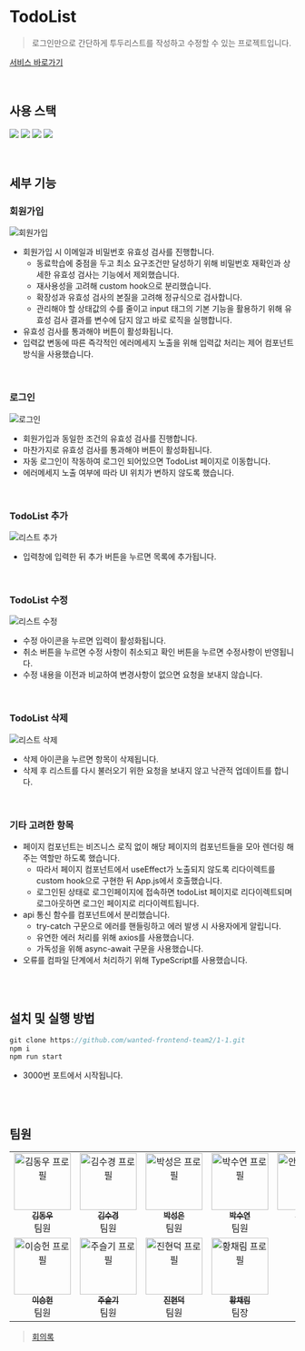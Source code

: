 # TodoList

> 로그인만으로 간단하게 투두리스트를 작성하고 수정할 수 있는 프로젝트입니다.

[서비스 바로가기](https://web-assignment-todolist-ll32glc0mupr1.gksl2.cloudtype.app/, "Todo App")

<br>

## 사용 스택

<img src="https://img.shields.io/badge/React-61DAFB?style=flat-square&logo=React&logoColor=black"/> <img src="https://img.shields.io/badge/Typescript-3178C6?style=flat-square&logo=Typescript&logoColor=white"/> <img src="https://img.shields.io/badge/styled components-DB7093?style=flat-square&logo=styled-components&logoColor=white"/>  <img src="https://img.shields.io/badge/HTML5-E34F26?style=flat-square&logo=html5&logoColor=white"/>

<br>

## 세부 기능
### 회원가입

![회원가입](https://user-images.githubusercontent.com/70076564/209350048-8c903099-f6d3-4a6f-b87c-4a0497db8028.gif)

- 회원가입 시 이메일과 비밀번호 유효성 검사를 진행합니다.
  - 동료학습에 중점을 두고 최소 요구조건만 달성하기 위해 비밀번호 재확인과 상세한 유효성 검사는 기능에서 제외했습니다.
  - 재사용성을 고려해 custom hook으로 분리했습니다.
  - 확장성과 유효성 검사의 본질을 고려해 정규식으로 검사합니다.
  - 관리해야 할 상태값의 수를 줄이고 input 태그의 기본 기능을 활용하기 위해 유효성 검사 결과를 변수에 담지 않고 바로 로직을 실행합니다. 
- 유효성 검사를 통과해야 버튼이 활성화됩니다.
- 입력값 변동에 따른 즉각적인 에러메세지 노출을 위해 입력값 처리는 제어 컴포넌트 방식을 사용했습니다.

<br>

### 로그인
![로그인](https://user-images.githubusercontent.com/70076564/209350088-16e5d01a-b1c0-443c-ba5e-895cd3fc3d1e.gif)

- 회원가입과 동일한 조건의 유효성 검사를 진행합니다.
- 마찬가지로 유효성 검사를 통과해야 버튼이 활성화됩니다.
- 자동 로그인이 작동하여 로그인 되어있으면 TodoList 페이지로 이동합니다.
- 에러메세지 노출 여부에 따라 UI 위치가 변하지 않도록 했습니다.

<br>

### TodoList 추가
![리스트 추가](https://user-images.githubusercontent.com/70076564/209350101-17b39e6c-70fe-4c80-8919-f78862f98dfe.gif)

- 입력창에 입력한 뒤 추가 버튼을 누르면 목록에 추가됩니다.

<br>

### TodoList 수정
![리스트 수정](https://user-images.githubusercontent.com/70076564/209350103-69d24f73-c87f-4620-866c-2f774d5765ef.gif)

- 수정 아이콘을 누르면 입력이 활성화됩니다.
- 취소 버튼을 누르면 수정 사항이 취소되고 확인 버튼을 누르면 수정사항이 반영됩니다.
- 수정 내용을 이전과 비교하여 변경사항이 없으면 요청을 보내지 않습니다.

<br>

### TodoList 삭제
![리스트 삭제](https://user-images.githubusercontent.com/70076564/209350115-9e3949a1-4aa3-4692-b851-a08df8ce8c43.gif)

- 삭제 아이콘을 누르면 항목이 삭제됩니다.
- 삭제 후 리스트를 다시 불러오기 위한 요청을 보내지 않고 낙관적 업데이트를 합니다.

<br>

### 기타 고려한 항목
- 페이지 컴포넌트는 비즈니스 로직 없이 해당 페이지의 컴포넌트들을 모아 렌더링 해주는 역할만 하도록 했습니다.
  - 따라서 페이지 컴포넌트에서 useEffect가 노출되지 않도록 리다이렉트를 custom hook으로 구현한 뒤 App.js에서 호출했습니다.
  - 로그인된 상태로 로그인페이지에 접속하면 todoList 페이지로 리다이렉트되며 로그아웃하면 로그인 페이지로 리다이렉트됩니다.
- api 통신 함수를 컴포넌트에서 분리했습니다.
  - try-catch 구문으로 에러를 핸들링하고 에러 발생 시 사용자에게 알립니다.
  - 유연한 에러 처리를 위해 axios를 사용했습니다.
  - 가독성을 위해 async-await 구문을 사용했습니다.
- 오류를 컴파일 단계에서 처리하기 위해 TypeScript를 사용했습니다.

<Br><Br>

## 설치 및 실행 방법

```javascript
git clone https://github.com/wanted-frontend-team2/1-1.git
npm i
npm run start
```

- 3000번 포트에서 시작됩니다.

<br><Br>

## 팀원
<table>
  <tbody>
    <tr>
      <td align="center"><a href="https://github.com/DongWooKim97"><img src="https://avatars.githubusercontent.com/u/66302122?v=4" width="100px;" alt="김동우 프로필"/><br /><sub><b>김동우</b></sub></a><br />팀원<br /></td>
      <td align="center"><a href="https://github.com/trondi"><img src="https://avatars.githubusercontent.com/u/42338190?v=4" width="100px;" alt="김수경 프로필"/><br /><sub><b>김수경</b></sub></a><br />팀원<br /></td>
      <td align="center"><a href="https://github.com/Elenapark"><img src="https://avatars.githubusercontent.com/u/60565155?v=4" width="100px;" alt="박성은 프로필"/><br /><sub><b>박성은</b></sub></a><br />팀원<br /></td>
      <td align="center"><a href="https://github.com/Iandayy"><img src="https://avatars.githubusercontent.com/u/104152583?v=4" width="100px;" alt="박수연 프로필"/><br /><sub><b>박수연</b></sub></a><br />팀원<br /></td>
      <td align="center"><a href="https://github.com/ahn0min"><img src="https://avatars.githubusercontent.com/u/89904226?v=4" width="100px;" alt="안영민 프로필"/><br /><sub><b>안영민</b></sub></a><br />팀원<br /></td>
     <tr/>
      <td align="center"><a href="https://github.com/heony704"><img src="https://avatars.githubusercontent.com/u/36994104?v=4" width="100px;" alt="이승헌 프로필"/><br /><sub><b>이승헌</b></sub></a><br />팀원<br /></td>
      <td align="center"><a href="https://github.com/Jooseulgi"><img src="https://avatars.githubusercontent.com/u/54945205?v=4" width="100px;" alt="주슬기 프로필"/><br /><sub><b>주슬기</b></sub></a><br />팀원<br /></td>
      <td align="center"><a href="https://github.com/dukjjang"><img src="https://avatars.githubusercontent.com/u/102455275?v=4" width="100px;" alt="진현덕 프로필"/><br /><sub><b>진현덕</b></sub></a><br />팀원<br /></td>
      <td align="center"><a href="https://github.com/cofla159"><img src="https://avatars.githubusercontent.com/u/70076564?v=4" width="100px;" alt="황채림 프로필"/><br /><sub><b>황채림</b></sub></a><br />팀장<br /></td>
    </tr>
  </tbody>
</table>

>[회의록](https://wanted-preonboarding.notion.site/12-22-cf5652df5ef54f91bf22b4d1110e24fe)

